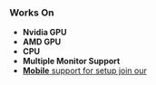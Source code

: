 ### Works On
- **Nvidia GPU**
- **AMD GPU**
- **CPU**
- **Multiple Monitor Support**
- [**Mobile** support for setup join our](https://discord.fnbubbles420.org/invite)

